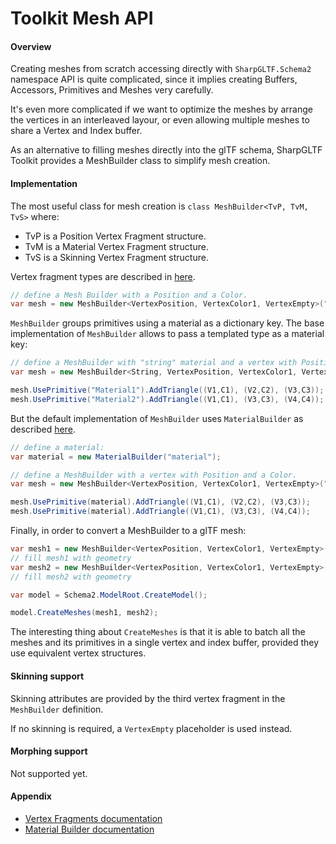 ﻿# Toolkit Mesh API

#### Overview

Creating meshes from scratch accessing directly with `SharpGLTF.Schema2`
namespace API is quite complicated, since it implies creating Buffers,
Accessors, Primitives and Meshes very carefully.

It's even more complicated if we want to optimize the meshes by arrange
the vertices in an interleaved layour, or even allowing multiple meshes
to share a Vertex and Index buffer.

As an alternative to filling meshes directly into the glTF schema,
SharpGLTF Toolkit provides a MeshBuilder class to simplify mesh creation.

#### Implementation

The most useful class for mesh creation is `class MeshBuilder<TvP, TvM, TvS>`
where:

- TvP is a Position Vertex Fragment structure.
- TvM is a Material Vertex Fragment structure.
- TvS is a Skinning Vertex Fragment structure.

Vertex fragment types are described in [here](VertexTypes/readme.md).

```c#
// define a Mesh Builder with a Position and a Color.
var mesh = new MeshBuilder<VertexPosition, VertexColor1, VertexEmpty>("mesh");
```

`MeshBuilder` groups primitives using a material as a dictionary key.
The base implementation of `MeshBuilder` allows to pass a templated type as a
material key:

```c#
// define a MeshBuilder with "string" material and a vertex with Position and a Color.
var mesh = new MeshBuilder<String, VertexPosition, VertexColor1, VertexEmpty>("mesh");

mesh.UsePrimitive("Material1").AddTriangle((V1,C1), (V2,C2), (V3,C3));
mesh.UsePrimitive("Material2").AddTriangle((V1,C1), (V3,C3), (V4,C4));
```

But the default implementation of `MeshBuilder` uses `MaterialBuilder` as described
[here](../Materials/readme.md).

```c#
// define a material:
var material = new MaterialBuilder("material");

// define a MeshBuilder with a vertex with Position and a Color.
var mesh = new MeshBuilder<VertexPosition, VertexColor1, VertexEmpty>("mesh");

mesh.UsePrimitive(material).AddTriangle((V1,C1), (V2,C2), (V3,C3));
mesh.UsePrimitive(material).AddTriangle((V1,C1), (V3,C3), (V4,C4));
```

Finally, in order to convert a MeshBuilder to a glTF mesh:

```c#
var mesh1 = new MeshBuilder<VertexPosition, VertexColor1, VertexEmpty>("mesh1");
// fill mesh1 with geometry
var mesh2 = new MeshBuilder<VertexPosition, VertexColor1, VertexEmpty>("mesh2");
// fill mesh2 with geometry

var model = Schema2.ModelRoot.CreateModel();

model.CreateMeshes(mesh1, mesh2);
```

The interesting thing about `CreateMeshes` is that it is able to batch all the meshes and
its primitives in a single vertex and index buffer, provided they use equivalent vertex
structures.

#### Skinning support

Skinning attributes are provided by the third vertex fragment in the `MeshBuilder` definition.

If no skinning is required, a `VertexEmpty` placeholder is used instead.


#### Morphing support

Not supported yet.

#### Appendix

- [Vertex Fragments documentation](VertexTypes/readme.md)
- [Material Builder documentation](../Materials/readme.md)






